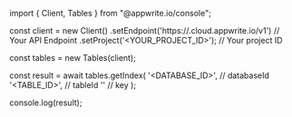 import { Client, Tables } from "@appwrite.io/console";

const client = new Client()
    .setEndpoint('https://<REGION>.cloud.appwrite.io/v1') // Your API Endpoint
    .setProject('<YOUR_PROJECT_ID>'); // Your project ID

const tables = new Tables(client);

const result = await tables.getIndex(
    '<DATABASE_ID>', // databaseId
    '<TABLE_ID>', // tableId
    '' // key
);

console.log(result);
